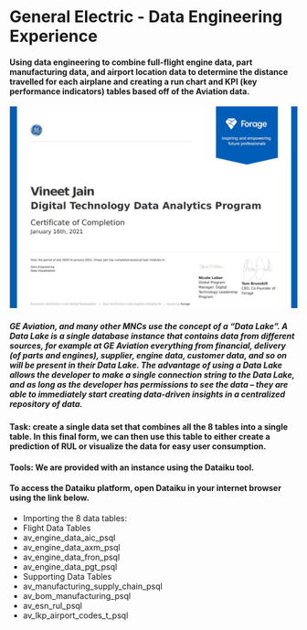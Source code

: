# General Electric - Data Engineering Experience

#### Using data engineering to combine full-flight engine data, part manufacturing data, and airport location data to determine the distance travelled for each airplane and creating a run chart and KPI (key performance indicators) tables based off of the Aviation data.

![alt text](https://github.com/vinejain/GE-data-engineering-dataiku/blob/main/certificate.jpg)

##### GE Aviation, and many other MNCs use the concept of a “Data Lake”.  A Data Lake is a single database instance that contains data from different sources, for example at GE Aviation everything from financial, delivery (of parts and engines), supplier, engine data, customer data, and so on will be present in their Data Lake. The advantage of using a Data Lake allows the developer to make a single connection string to the Data Lake, and as long as the developer has permissions to see the data – they are able to immediately start creating data-driven insights in a centralized repository of data. 

#### Task: create a single data set that combines all the 8 tables into a single table. In this final form, we can then use this table to either create a prediction of RUL or visualize the data for easy user consumption. 

#### Tools: We are provided with an instance using the Dataiku tool.
#### To access the Dataiku platform, open Dataiku in your internet browser using the link below.

- Importing the 8 data tables:
- 	Flight Data Tables
- 	 av_engine_data_aic_psql
- 	 av_engine_data_axm_psql
- 	 av_engine_data_fron_psql
- 	 av_engine_data_pgt_psql
- 	Supporting Data Tables
- 	 av_manufacturing_supply_chain_psql 
- 	 av_bom_manufacturing_psql
- 	 av_esn_rul_psql
- 	 av_lkp_airport_codes_t_psql
